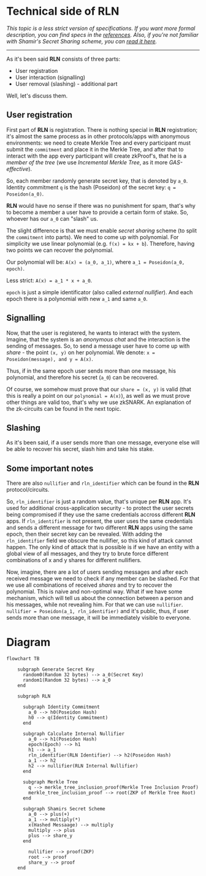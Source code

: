 # Technical side of RLN

*This topic is a less strict version of specifications. If you want more formal description, you can find specs in the [references](./references.md). Also, if you're not familiar with Shamir's Secret Sharing scheme, you can [read it here](./sss.md).*

___

As it's been said **RLN** consists of three parts:
* User registration
* User interaction (signalling)
* User removal (slashing) - additional part

Well, let's discuss them.

## User registration
First part of **RLN** is registration. There is nothing special in **RLN** registration; it's almost the same process as in other protocols/apps with anonymous environments: we need to create Merkle Tree and every participant must submit the `commitment` and place it in the Merkle Tree, and after that to interact with the app every participant will create zkProof's, that he is a *member of the tree* (we use *Incremental Merkle Tree*, as it more *GAS-effective*).

So, each member randomly generate secret key, that is denoted by `a_0`. Identity commitment `q` is the hash (Poseidon) of the secret key: `q = Poseidon(a_0)`.

**RLN** would have no sense if there was no punishment for spam, that's why to become a member a user have to provide a certain form of stake. So, whoever has our `a_0` can "slash" us. 

The slight difference is that we must enable *secret sharing* scheme (to split the `commitment` into parts). We need to come up with polynomial. For simplicity we use linear polynomial (e.g. `f(x) = kx + b`). Therefore, having two points we can recover the polynomial. 

Our polynomial will be: `A(x) = (a_0, a_1)`, where `a_1 = Poseidon(a_0, epoch)`.

Less strict: `A(x) = a_1 * x + a_0`.

`epoch` is just a simple identificator (also called *external nullifier*). And each epoch there is a polynomial with new `a_1` and same `a_0`. 

## Signalling
Now, that the user is registered, he wants to interact with the system. Imagine, that the system is an *anonymous chat* and the interaction is the sending of messages. 
So, to send a message user have to come up with *share* - the point `(x, y)` on her polynomial. 
We denote: `x = Poseidon(message), and y = A(x)`. 

Thus, if in the same epoch user sends more than one message, his polynomial, and therefore his secret (`a_0`) can be recovered.

Of course, we somehow must prove that our `share = (x, y)` is valid (that this is really a point on our `polynomial = A(x)`), as well as we must prove other things are valid too, that's why we use zkSNARK. An explanation of the zk-circuits can be found in the next topic.

## Slashing
As it's been said, if a user sends more than one message, everyone else will be able to recover his secret, slash him and take his stake.

## Some important notes
There are also `nullifier` and `rln_identifier` which can be found in the **RLN** protocol/circuits.

So, `rln_identifier` is just a random value, that's unique per **RLN** app. It's used for additional cross-application security - to protect the user secrets being compromised if they use the same credentials accross different **RLN** apps. If `rln_identifier` is not present, the user uses the same credentials and sends a different message for two different **RLN** apps using the same epoch, then their secret key can be revealed. With adding the `rln_identifier` field we obscure the nullifier, so this kind of attack cannot happen. The only kind of attack that is possible is if we have an entity with a global view of all messages, and they try to brute force different combinations of x and y shares for different nullifiers.

Now, imagine, there are a lot of users sending messages and after each received message we need to check if any member can be slashed. For that we use all combinations of received *shares* and try to recover the polynomial. This is naive and non-optimal way. What if we have some mechanism, which will tell us about the connection between a person and his messages, while not revealing him.
For that we can use `nullifier`. `nullifier = Poseidon(a_1, rln_identifier)` and it's public, thus, if user sends more than one message, it will be immediately visible to everyone.

# Diagram

```mermaid
flowchart TB

    subgraph Generate Secret Key
      random0(Random 32 bytes) --> a_0(Secret Key)
      random1(Random 32 bytes) --> a_0
    end

    subgraph RLN

      subgraph Identity Commitment
        a_0 --> h0(Poseidon Hash)
        h0 --> q(Identity Commitment)
      end

      subgraph Calculate Internal Nullifier
        a_0 --> h1(Poseidon Hash)
        epoch(Epoch) --> h1
        h1 --> a_1
        rln_identifier(RLN Identifier) --> h2(Poseidon Hash)
        a_1 --> h2
        h2 --> nullifier(RLN Internal Nullifier)
      end

      subgraph Merkle Tree
        q --> merkle_tree_inclusion_proof(Merkle Tree Inclusion Proof)
        merkle_tree_inclusion_proof --> root(ZKP of Merkle Tree Root)
      end

      subgraph Shamirs Secret Scheme
        a_0 --> plus(+)
        a_1 --> multiply(*)
        x(Hashed Messaage) --> multiply
        multiply --> plus
        plus --> share_y
      end

        nullifier --> proof(ZKP)
        root --> proof
        share_y --> proof
    end

```
